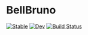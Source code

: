 # BellBruno

[![Stable](https://img.shields.io/badge/docs-stable-blue.svg)](https://stephans3.github.io/BellBruno.jl/stable/)
[![Dev](https://img.shields.io/badge/docs-dev-blue.svg)](https://stephans3.github.io/BellBruno.jl/dev/)
[![Build Status](https://github.com/stephans3/BellBruno.jl/actions/workflows/CI.yml/badge.svg?branch=main)](https://github.com/stephans3/BellBruno.jl/actions/workflows/CI.yml?query=branch%3Amain)
